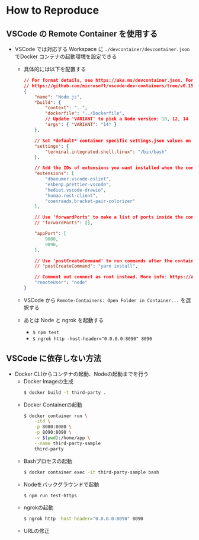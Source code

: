 # How to Reproduce

## VSCode の Remote Container を使用する

- VSCode では対応する Workspace に `./devcontainer/devcontainer.json` でDocker コンテナの起動環境を設定できる
  - 具体的には以下を配置する

    ```json
    // For format details, see https://aka.ms/devcontainer.json. For config options, see the README at:
    // https://github.com/microsoft/vscode-dev-containers/tree/v0.154.2/containers/javascript-node
    {
        "name": "Node.js",
        "build": {
            "context": "..",
            "dockerfile": "../Dockerfile",
            // Update 'VARIANT' to pick a Node version: 10, 12, 14
            "args": { "VARIANT": "14" }
        },

        // Set *default* container specific settings.json values on container create.
        "settings": { 
            "terminal.integrated.shell.linux": "/bin/bash"
        },

        // Add the IDs of extensions you want installed when the container is created.
        "extensions": [
            "dbaeumer.vscode-eslint",
            "esbenp.prettier-vscode",
            "hediet.vscode-drawio",
            "humao.rest-client",
            "coenraads.bracket-pair-colorizer"
        ],

        // Use 'forwardPorts' to make a list of ports inside the container available locally.
        // "forwardPorts": [],

        "appPort": [
            9080,
            9090,
        ],

        // Use 'postCreateCommand' to run commands after the container is created.
        // "postCreateCommand": "yarn install",

        // Comment out connect as root instead. More info: https://aka.ms/vscode-remote/containers/non-root.
        "remoteUser": "node"
    }
    ```

  - VSCode から `Remote-Containers: Open Folder in Container...` を選択する
  - あとは Node と ngrok を起動する
    - `$ npm test`
    - `$ ngrok http -host-header="0.0.0.0:8090" 8090`

## VSCode に依存しない方法

- Docker CLIからコンテナの起動、Nodeの起動までを行う
  - Docker Imageの生成
    ```bash
    $ docker build -t third-party .
    ```
  - Docker Containerの起動
    ```bash
    $ docker container run \
        -itd \
        -p 8080:8080 \
        -p 8090:8090 \
        -v $(pwd):/home/app \
        --name third-party-sample
        third-party
    ```
  - Bashプロセスの起動
    ```bash
    $ docker container exec -it third-party-sample bash
    ```
  - Nodeをバックグラウンドで起動
    ```bash
    $ npm run test-https
    ```
  - ngrokの起動
    ```bash
    $ ngrok http -host-header="0.0.0.0:8090" 8090
    ```
  - URLの修正
